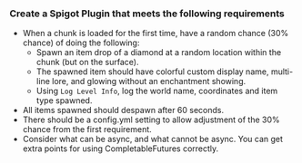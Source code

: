 ### Create a Spigot Plugin that meets the following requirements

* When a chunk is loaded for the first time, have a random chance (30% chance) of doing the following:
    * Spawn an item drop of a diamond at a random location within the chunk (but on the surface).
    * The spawned item should have colorful custom display name, multi-line lore, and glowing without an enchantment showing.
    * Using `Log Level Info`, log the world name, coordinates and item type spawned.
* All items spawned should despawn after 60 seconds.
* There should be a config.yml setting to allow adjustment of the 30% chance from the first requirement.
* Consider what can be async, and what cannot be async. You can get extra points for using CompletableFutures correctly. 